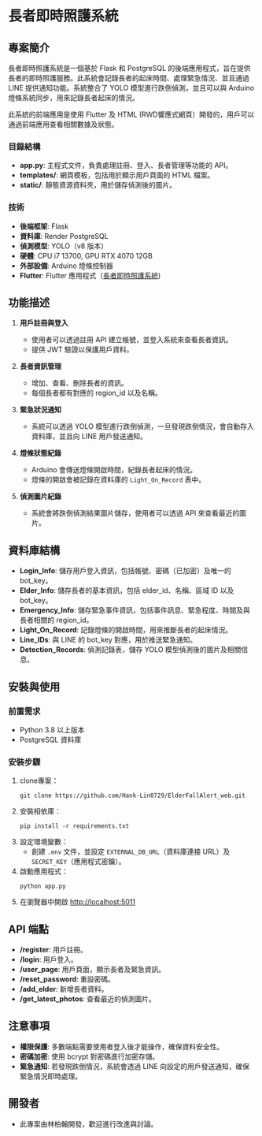 # 長者即時照護系統

## 專案簡介
長者即時照護系統是一個基於 Flask 和 PostgreSQL 的後端應用程式，旨在提供長者的即時照護服務。此系統會記錄長者的起床時間、處理緊急情況、並且通過 LINE 提供通知功能。系統整合了 YOLO 模型進行跌倒偵測，並且可以與 Arduino 燈條系統同步，用來記錄長者起床的情況。

此系統的前端應用是使用 Flutter 及 HTML (RWD響應式網頁）開發的，用戶可以通過前端應用查看相關數據及狀態。

### 目錄結構
- **app.py**: 主程式文件，負責處理註冊、登入、長者管理等功能的 API。
- **templates/**: 網頁模板，包括用於顯示用戶頁面的 HTML 檔案。
- **static/**: 靜態資源資料夾，用於儲存偵測後的圖片。

### 技術
- **後端框架**: Flask
- **資料庫**: Render PostgreSQL
- **偵測模型**: YOLO（v8 版本）
- **硬體**: CPU i7 13700, GPU RTX 4070 12GB
- **外部設備**: Arduino 燈條控制器
- **Flutter**: Flutter 應用程式（[長者即時照護系統](https://github.com/Hank-Lin0729/ElderFallAlert_flutter_ios/blob/main/README.md))

## 功能描述
1. **用戶註冊與登入**
    - 使用者可以透過註冊 API 建立帳號，並登入系統來查看長者資訊。
    - 提供 JWT 驗證以保護用戶資料。

2. **長者資訊管理**
    - 增加、查看、刪除長者的資訊。
    - 每個長者都有對應的 region_id 以及名稱。

3. **緊急狀況通知**
    - 系統可以透過 YOLO 模型進行跌倒偵測，一旦發現跌倒情況，會自動存入資料庫，並且向 LINE 用戶發送通知。

4. **燈條狀態紀錄**
    - Arduino 會傳送燈條開啟時間，紀錄長者起床的情況。
    - 燈條的開啟會被記錄在資料庫的 `Light_On_Record` 表中。

5. **偵測圖片紀錄**
    - 系統會將跌倒偵測結果圖片儲存，使用者可以透過 API 來查看最近的圖片。

## 資料庫結構
- **Login_Info**: 儲存用戶登入資訊，包括帳號、密碼（已加密）及唯一的 bot_key。
- **Elder_Info**: 儲存長者的基本資訊，包括 elder_id、名稱、區域 ID 以及 bot_key。
- **Emergency_Info**: 儲存緊急事件資訊，包括事件訊息、緊急程度、時間及與長者相關的 region_id。
- **Light_On_Record**: 記錄燈條的開啟時間，用來推斷長者的起床情況。
- **Line_IDs**: 與 LINE 的 bot_key 對應，用於推送緊急通知。
- **Detection_Records**: 偵測記錄表，儲存 YOLO 模型偵測後的圖片及相關信息。

## 安裝與使用

### 前置需求
- Python 3.8 以上版本
- PostgreSQL 資料庫

### 安裝步驟
1. clone專案：
   ```
   git clone https://github.com/Hank-Lin0729/ElderFallAlert_web.git
   ```
2. 安裝相依庫：
   ```
   pip install -r requirements.txt
   ```
3. 設定環境變數：
   - 創建 `.env` 文件，並設定 `EXTERNAL_DB_URL`（資料庫連接 URL）及 `SECRET_KEY`（應用程式密鑰）。
4. 啟動應用程式：
   ```
   python app.py
   ```
5. 在瀏覽器中開啟 [http://localhost:5011](http://localhost:5011)

## API 端點
- **/register**: 用戶註冊。
- **/login**: 用戶登入。
- **/user_page**: 用戶頁面，顯示長者及緊急資訊。
- **/reset_password**: 重設密碼。
- **/add_elder**: 新增長者資料。
- **/get_latest_photos**: 查看最近的偵測圖片。

## 注意事項
- **權限保護**: 多數端點需要使用者登入後才能操作，確保資料安全性。
- **密碼加密**: 使用 bcrypt 對密碼進行加密存儲。
- **緊急通知**: 若發現跌倒情況，系統會透過 LINE 向設定的用戶發送通知，確保緊急情況即時處理。

## 開發者
- 此專案由林柏翰開發，歡迎進行改進與討論。
